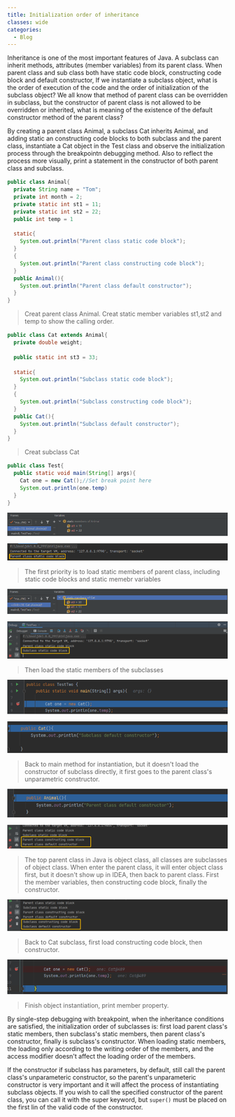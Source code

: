 ```yaml
---
title: Initialization order of inheritance
classes: wide
categories:
  - Blog
---
```


Inheritance is one of the most important features of Java. A subclass can inherit methods, attributes (member variables) from its parent class. When parent class and sub class both have static code block, constructing code block and default constructor, If we instantiate a subclass object, what is the order of execution of the code and the order of initialization of the subclass object? We all know that method of parent class can be overridden in subclass, but the constructor of parent class is not allowed to be overridden or inherited, what is meaning of the existence of the default constructor method of the parent class? 

By creating a parent class Animal, a subclass Cat inherits Animal, and adding static an constructing code blocks to both subclass and the parent class, instantiate a Cat object in the Test class and observe the initialization process through the breakpointn debugging method. Also to reflect the process more visually, print a statement in the constructor of both parent class and subclass.

```java
public class Animal{
  private String name = "Tom";
  private int month = 2;
  private static int st1 = 11;
  private static int st2 = 22;
  public int temp = 1
    
  static{
    System.out.println("Parent class static code block");
  }  
  {
    System.out.println("Parent class constructing code block");
  }
  public Animal(){
    System.out.println("Parent class default constructor");
  }
}
```
>Creat parent class Animal. Creat static member variables st1,st2 and temp to show the calling order.

```java
public class Cat extends Animal{
  private double weight;
  
  public static int st3 = 33;
  
  static{
    System.out.println("Subclass static code block");
  }
  {
    System.out.println("Subclass constructing code block");
  }
  public Cat(){
    System.out.println("Subclass default constructor");
  }
}
```

> Creat subclass Cat

```java
public class Test{
  public static void main(String[] args){
    Cat one = new Cat();//Set break point here
    System.out.println(one.temp)
  }
}
```



![](/assets/images/first.png)

![](/assets/images/2021_06_11/02.png)

> The first priority is to load static members of parent class, including static code blocks and static memebr variables

![](/assets/images/2021_06_11/03.png)

![](/assets/images/2021_06_11/04.png)

> Then load the static members of the subclasses

![](/assets/images/2021_06_11/05.png)

![](/assets/images/2021_06_11/06.png)

> Back to main method for instantiation, but it doesn't load the constructor of subclass directly, it first goes to the parent class's unparametric constructor.

![](/assets/images/2021_06_11/07.png)

![](/assets/images/2021_06_11/08.png)

> The top parent class in Java is object class, all classes are subclasses of object class. When enter the parent class, it will enter object class first, but it doesn't show up in IDEA, then back to parent class. First the member variables, then constructing code block, finally the constructor.

![](/assets/images/2021_06_11/09.png)

> Back to Cat subclass, first load constructing code block,  then constructor.

![](/assets/images/2021_06_11/10.png)

> Finish object instantiation, print member property.

By single-step debugging with breakpoint, when the inheritance conditions are satisfied, the initialization order of subclasses is: first load parent class's static members, then subclass's static members, then parent class's constructor, finally is subclass's constructor. When loading static members, the loading only according to the writing order of the members, and the access modifier doesn't affect the loading order of the members.

If the constructor if subclass has parameters, by default, still call the parent class's unparameteric constructor, so the parent's unparameteric constructor is very important and it will affect the process of instantiating subclass objects. If you wish to call the specified constructor of the parent class, you can call it with the super keyword, but `super()` must be placed on the first lin of the valid code of the constructor.
